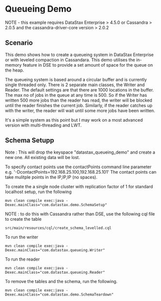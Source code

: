 Queueing Demo
====================

NOTE - this example requires DataStax Enterprise > 4.5.0 or Cassandra > 2.0.5 and the cassandra-driver-core version > 2.0.2

## Scenario

This demo shows how to create a queueing system in DataStax Enterprise or with leveled compaction in Cassandara. This demo utilises the in-memory feature in DSE to provide a set amount of space for the queue on the heap. 

The queueing system is based around a circular buffer and is currently single threaded only. There is 2 separate main classes, the Writer and Reader. The default settings are that there are 1000 locations in the buffer. The max no of jobs in the queue at any time is 500.
So if the Writer has written 500 more jobs than the reader has read, the writer will be blocked until the reader finishes the current job. Similarly, if the reader catches up with the writer, the reader will wait until some more jobs have been written.

It's a simple system as this point but I may work on a most advanced version with multi-threading and LWT.  

## Schema Setupp
Note : This will drop the keyspace "datastax_queueing_demo" and create a new one. All existing data will be lost. 

To specify contact points use the contactPoints command line parameter e.g. '-DcontactPoints=192.168.25.100,192.168.25.101'
The contact points can take mulitple points in the IP,IP,IP (no spaces).

To create the a single node cluster with replication factor of 1 for standard localhost setup, run the following

    mvn clean compile exec:java -Dexec.mainClass="com.datastax.demo.SchemaSetup"

NOTE : to do this with Cassandra rather than DSE, use the following cql file to create the table 

	src/main/resources/cql/create_schema_levelled.cql

To run the writer

    mvn clean compile exec:java -Dexec.mainClass="com.datastax.queueing.Writer"

To run the reader

    mvn clean compile exec:java -Dexec.mainClass="com.datastax.queueing.Reader"
		
To remove the tables and the schema, run the following.

    mvn clean compile exec:java -Dexec.mainClass="com.datastax.demo.SchemaTeardown"
    
    
    
